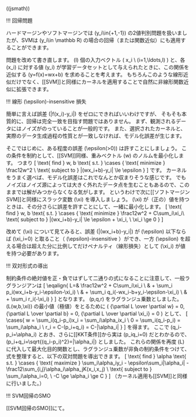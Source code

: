 ((jsmath))

!!! 回帰問題

ハードマージンやソフトマージンでは \(y_i\in\{+1,-1\}\) の2値判別問題を扱いましたが、SVMは \(y_i\in \mathbb R\) の場合の回帰（または関数近似）にも適用することができます。

問題を改めて書き直します。
\(l\) 個の入力ベクトル \( x_i \ (i=1,\ldots,l) \) と、各 \(x_i\) に対する値 \(y_i\) が学習データセットとして与えられたときに、この関係を近似する \(y=f(x)=wx+b\) を求めることを考えます。
もちろんこのような線形近似だけでなく、[[SVM]]と同様にカーネルを適用することで自然に非線形関数近似に拡張できます。

!!! 線形 \(\epsilon\)-insensitive 損失

簡単に言えば誤差 \(|f(x_i)-y_i|\) をゼロにできればいいわけですが、
そもそも本質的に、回帰は完全一致を目指す問題ではありません。
まず、観測されるデータにはノイズがのっていることが一般的です。
また、選択されたカーネルと、実際のデータ生成過程の性質とが一致しなければ、モデル化誤差が生じます。

そこではじめに、ある程度の誤差 \(\epsilon(>0)\) は許すことにしましょう。
この条件を制約として、[[SVM]]同様、重みベクトル \(w\) のノルムを最小化します。
つまり
\[
\text{ find } w, b \text{ s.t. } \cases {
  \text{ minimize } \frac12w^2 \\
  \text{ subject to } |(wx_i+b)-y_i| \le \epsilon
}
\]
です。
カーネルをうまく選べば、モデル化誤差はこれでなんとか収まりそうな感じです。
でもノイズはノイズ源によっては大きく外れたデータ点を生むこともあるので、このままでは解がみつからなくなる気がします。
というわけで次に[[ソフトマージンSVM]]と同様にスラック変数 \(\xi\) を導入しましょう。
\(\xi\) が（正の）値を持つときは、その分さらに誤差を許すことにして、一緒に最小化します。
\[
\text{ find } w, b \text{ s.t. } \cases {
  \text{ minimize } \frac12w^2 + C\sum_i\xi_i\\
  \text{ subject to } |(wx_i+b)-y_i| \le \epsilon + \xi_i, \ \xi_i \ge 0
}
\]

改めて \(\xi\) について見てみると、誤差 \(|(wx_i+b)-y_i|\) が \(\epsilon\) 以下ならば \(\xi_i=0\) と取ること（ \(\epsilon\)-insensitive ）ができ、一方 \(\epsilon\) を超える場合は超えた分に比例してだけペナルティ（線形損失）として \(\xi_i\) が値を持つ必要があります。

!!! 双対形式の導出

制約条件の絶対値を正・負ではずして二通りの式になることに注意して、一般ラグランジアンは
\[
\eqalign{ L=& \frac12w^2 + C\sum_i\xi_i \\
          & + \sum_i p_i(wx_i+b-y_i-\epsilon-\xi_i) \\
          & + \sum_i q_i(-wx_i-b+y_i-\epsilon-\xi_i) \\
          & + \sum_i r_i(-\xi_i) }
\]
となります。
\(p,q,r\) をラグランジュ乗数としました。
\(L(w,b,\xi)\) の最小値（極値）をとるために
\( {\partial L \over \partial w} = 0,
   {\partial L \over \partial b} = 0,
   {\partial L \over \partial \xi_i} = 0 \)
として、
\[
\cases{ w = \sum_i(q_i-p_i)x_i = \sum_i\alpha_ix_i \\
        0 = \sum_i(q_i-p_i) = \sum_i\alpha_i  \\
        r_i = C-(p_i+q_i) = C-|\alpha_i|  }
\]
を得ます。
ここで \(q_i-p_i=\alpha_i\) とおき、さらに[[KKT条件]]から実は \(p_iq_i=0\) だとわかるので、 \(p_i+q_i=\sqrt{(q_i-p_i)^2}=|\alpha_i|\) としました。
これらの関係を再度 \(L\) に代入して最大化目的関数とし、ラグランジュ乗数が非負の制約条件をつけて、式を整理すると、以下の双対問題を導出できます。
\[
\text{ find } \alpha \text{ s.t. } \cases {
  \text{ maximize } \sum_i\alpha_iy_i - \epsilon\sum_i|\alpha_i|
                    - \frac12\sum_{i,j}\alpha_i\alpha_jK(x_i,x_j)  \\
  \text{ subject to } \sum_i\alpha_i=0, \ -C \ge \alpha_i \ge C  }
\]
（カーネル適用も[[SVM]]と同様に行いました。）

!!! SVM回帰のSMO

[[SVM回帰のSMO]]にて。
